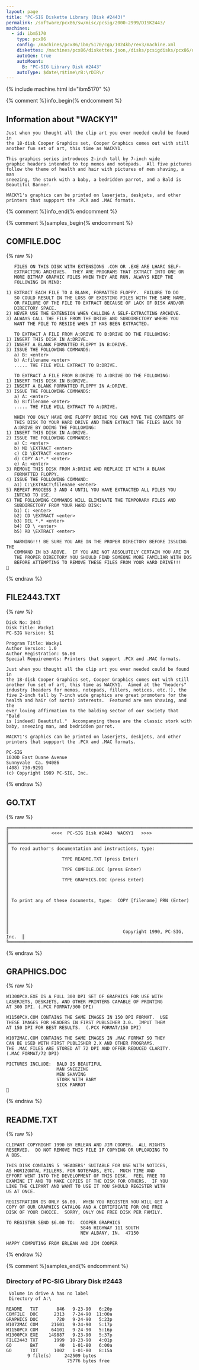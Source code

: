 ```yaml
---
layout: page
title: "PC-SIG Diskette Library (Disk #2443)"
permalink: /software/pcx86/sw/misc/pcsig/2000-2999/DISK2443/
machines:
  - id: ibm5170
    type: pcx86
    config: /machines/pcx86/ibm/5170/cga/1024kb/rev3/machine.xml
    diskettes: /machines/pcx86/diskettes.json,/disks/pcsigdisks/pcx86/diskettes.json
    autoGen: true
    autoMount:
      B: "PC-SIG Library Disk #2443"
    autoType: $date\r$time\rB:\rDIR\r
---
```


{% include machine.html id="ibm5170" %}

{% comment %}info_begin{% endcomment %}

## Information about "WACKY1"

    Just when you thought all the clip art you ever needed could be found in
    the 18-disk Cooper Graphics set, Cooper Graphics comes out with still
    another fun set of art, this time as WACKY1.
    
    This graphics series introduces 2-inch tall by 7-inch wide
    graphic headers intended to top memos and notepads.  All five pictures
    follow the theme of health and hair with pictures of men shaving, a man
    sneezing, the stork with a baby, a bedridden parrot, and a Bald is
    Beautiful Banner.
    
    WACKY1's graphics can be printed on laserjets, deskjets, and other
    printers that suppport the .PCX and .MAC formats.
{% comment %}info_end{% endcomment %}

{% comment %}samples_begin{% endcomment %}

## COMFILE.DOC

{% raw %}
```
   FILES ON THIS DISK WITH EXTENSIONS .COM OR .EXE ARE LHARC SELF-
   EXTRACTING ARCHIVES.  THEY ARE PROGRAMS THAT EXTRACT INTO ONE OR
   MORE BITMAP GRAPHIC FILES WHEN THEY ARE RUN. ALWAYS KEEP THE 
   FOLLOWING IN MIND:

1) EXTRACT EACH FILE TO A BLANK, FORMATTED FLOPPY.  FAILURE TO DO
   SO COULD RESULT IN THE LOSS OF EXISTING FILES WITH THE SAME NAME,
   OR FAILURE OF THE FILE TO EXTRACT BECAUSE OF LACK OF DISK AND/OR
   DIRECTORY SPACE.
2) NEVER USE THE EXTENSION WHEN CALLING A SELF-EXTRACTING ARCHIVE.
3) ALWAYS CALL THE FILE FROM THE DRIVE AND SUBDIRECTORY WHERE YOU
   WANT THE FILE TO RESIDE WHEN IT HAS BEEN EXTRACTED.

   TO EXTRACT A FILE FROM A:DRIVE TO B:DRIVE DO THE FOLLOWING:
1) INSERT THIS DISK IN A:DRIVE. 
2) INSERT A BLANK FORMATTED FLOPPY IN B:DRIVE. 
3) ISSUE THE FOLLOWING COMMANDS: 
   a) B: <enter>
   b) A:filename <enter> 
   ..... THE FILE WILL EXTRACT TO B:DRIVE.

   TO EXTRACT A FILE FROM B:DRIVE TO A:DRIVE DO THE FOLLOWING:
1) INSERT THIS DISK IN B:DRIVE.
2) INSERT A BLANK FORMATTED FLOPPY IN A:DRIVE. 
3) ISSUE THE FOLLOWING COMMANDS: 
   a) A: <enter>
   b) B:filename <enter> 
   ..... THE FILE WILL EXTRACT TO A:DRIVE.
 
   WHEN YOU ONLY HAVE ONE FLOPPY DRIVE YOU CAN MOVE THE CONTENTS OF
   THIS DISK TO YOUR HARD DRIVE AND THEN EXTRACT THE FILES BACK TO
   A:DRIVE BY DOING THE FOLLOWING:
1) INSERT THIS DISK IN A:DRIVE. 
2) ISSUE THE FOLLOWING COMMANDS:
   a) C: <enter> 
   b) MD \EXTRACT <enter> 
   c) CD \EXTRACT <enter>
   d) COPY A:*.* <enter> 
   e) A: <enter>
3) REMOVE THIS DISK FROM A:DRIVE AND REPLACE IT WITH A BLANK
   FORMATTED FLOPPY.  
4) ISSUE THE FOLLOWING COMMAND:
   a1) C:\EXTRACT\filename <enter>
5) REPEAT PROCESS 3 AND 4 UNTIL YOU HAVE EXTRACTED ALL FILES YOU
   INTEND TO USE.  
6) THE FOLLOWING COMMANDS WILL ELIMINATE THE TEMPORARY FILES AND 
   SUBDIRECTORY FROM YOUR HARD DISK:
   b1) C: <enter> 
   b2) CD \EXTRACT <enter> 
   b3) DEL *.* <enter>
   b4) CD \ <enter> 
   b5) RD \EXTRACT <enter>

   WARNING!!! BE SURE YOU ARE IN THE PROPER DIRECTORY BEFORE ISSUING THE 
   COMMAND IN b3 ABOVE.  IF YOU ARE NOT ABSOLUTELY CERTAIN YOU ARE IN
   THE PROPER DIRECTORY YOU SHOULD FIND SOMEONE MORE FAMILIAR WITH DOS
   BEFORE ATTEMPTING TO REMOVE THESE FILES FROM YOUR HARD DRIVE!!!

```
{% endraw %}

## FILE2443.TXT

{% raw %}
```
Disk No: 2443                                                           
Disk Title: Wacky1                                                      
PC-SIG Version: S1                                                      
                                                                        
Program Title: Wacky1                                                   
Author Version: 1.0                                                     
Author Registration: $6.00                                              
Special Requirements: Printers that support .PCX and .MAC formats.      
                                                                        
Just when you thought all the clip art you ever needed could be found in
the 18-disk Cooper Graphics set, Cooper Graphics comes out with still   
another fun set of art, this time as WACKY1.  Aimed at the "headers"    
industry (headers for memos, notepads, fillers, notices, etc.!), the    
five 2-inch tall by 7-inch wide graphics are great promoters for the    
health and hair (of sorts) interests.  Featured are men shaving, and the
ever loving affirmation to the balding sector of our society that "Bald 
is [indeed] Beautiful."  Accompanying these are the classic stork with  
baby, sneezing man, and bedridden parrot.                               
                                                                        
WACKY1's graphics can be printed on laserjets, deskjets, and other      
printers that suppport the .PCX and .MAC formats.                       
                                                                        
PC-SIG                                                                  
1030D East Duane Avenue                                                 
Sunnyvale  Ca. 94086                                                    
(408) 730-9291                                                          
(c) Copyright 1989 PC-SIG, Inc.                                         
```
{% endraw %}

## GO.TXT

{% raw %}
```
╔═════════════════════════════════════════════════════════════════════════╗
║                <<<<  PC-SIG Disk #2443  WACKY1   >>>>                   ║
╠═════════════════════════════════════════════════════════════════════════╣
║ To read author's documentation and instructions, type:                  ║
║                    TYPE README.TXT (press Enter)                        ║
║                    TYPE COMFILE.DOC (press Enter)                       ║
║                    TYPE GRAPHICS.DOC (press Enter)                      ║
║                                                                         ║
║ To print any of these documents, type:  COPY [filename] PRN (Enter)     ║
║                                                                         ║
║                                                                         ║
║                                           Copyright 1990, PC-SIG, Inc.  ║
╚═════════════════════════════════════════════════════════════════════════╝
```
{% endraw %}

## GRAPHICS.DOC

{% raw %}
```
W1300PCX.EXE IS A FULL 300 DPI SET OF GRAPHICS FOR USE WITH
LASERJETS, DESKJETS, AND OTHER PRINTERS CAPABLE OF PRINTING
AT 300 DPI. (.PCX FORMAT/300 DPI)

W1150PCX.COM CONTAINS THE SAME IMAGES IN 150 DPI FORMAT.  USE
THESE IMAGES FOR HEADERS IN FIRST PUBLSIHER 3.0.  IMPUT THEM
AT 150 DPI FOR BEST RESULTS.  (.PCX FORMAT/150 DPI)

W1072MAC.COM CONTAINS THE SAME IMAGES IN .MAC FORMAT SO THEY
CAN BE USED WITH FIRST PUBLISHER 2.X AND OTHER PROGRAMS. 
THE .MAC FILES ARE STORED AT 72 DPI AND OFFER REDUCED CLARITY.
(.MAC FORMAT/72 DPI)

PICTURES INCLUDE:  BALD IS BEAUTIFUL
                   MAN SNEEZING
                   MEN SHAVING
                   STORK WITH BABY
                   SICK PARROT

```
{% endraw %}

## README.TXT

{% raw %}
```
CLIPART COPYRIGHT 1990 BY ERLEAN AND JIM COOPER.  ALL RIGHTS
RESERVED.  DO NOT REMOVE THIS FILE IF COPYING OR UPLOADING TO 
A BBS.

THIS DISK CONTAINS 5 'HEADERS' SUITABLE FOR USE WITH NOTICES, 
AS HORIZONTAL FILLERS, FOR NOTEPADS, ETC.  MUCH TIME AND 
EFFORT WENT INTO THE DEVELOPMENT OF THIS DISK.  FEEL FREE TO 
EXAMINE IT AND TO MAKE COPIES OF THE DISK FOR OTHERS.  IF YOU
LIKE THE CLIPART AND WANT TO USE IT YOU SHOULD REGISTER WITH
US AT ONCE.

REGISTRATION IS ONLY $6.00.  WHEN YOU REGISTER YOU WILL GET A
COPY OF OUR GRAPHICS CATALOG AND A CERTIFICATE FOR ONE FREE 
DISK OF YOUR CHOICE.  SORRY, ONLY ONE FREE DISK PER FAMILY.

TO REGISTER SEND $6.00 TO:  COOPER GRAPHICS
                            5846 HIGHWAY 111 SOUTH
                            NEW ALBANY, IN.  47150

HAPPY COMPUTING FROM ERLEAN AND JIM COOPER
```
{% endraw %}

{% comment %}samples_end{% endcomment %}

### Directory of PC-SIG Library Disk #2443

     Volume in drive A has no label
     Directory of A:\

    README   TXT       846   9-23-90   6:20p
    COMFILE  DOC      2313   7-24-90  11:00a
    GRAPHICS DOC       720   9-24-90   5:23p
    W1072MAC COM     21601   9-24-90   5:17p
    W1150PCX COM     64101   9-24-90   5:16p
    W1300PCX EXE    149887   9-23-90   5:37p
    FILE2443 TXT      1999  10-23-90   4:01p
    GO       BAT        40   1-01-80   6:00a
    GO       TXT      1002   1-01-80   8:15a
            9 file(s)     242509 bytes
                           75776 bytes free
